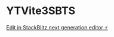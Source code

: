 # YTVite3SBTS

[Edit in StackBlitz next generation editor ⚡️](https://stackblitz.com/~/github.com/K0unty/YTVite3SBTS)